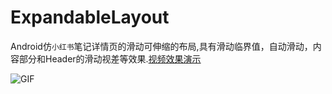 # ExpandableLayout
Android仿`小红书`笔记详情页的滑动可伸缩的布局,具有滑动临界值，自动滑动，内容部分和Header的滑动视差等效果.[视频效果演示](http://7vzpfd.com1.z0.glb.clouddn.com/shamuNBD90Zlijx02052017201440.mp4)

![GIF](http://7vzpfd.com1.z0.glb.clouddn.com/01.gif)